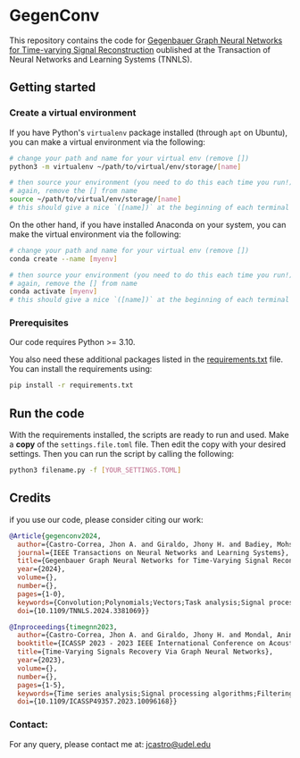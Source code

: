 # GegenConv
This repository contains the code for [Gegenbauer Graph Neural Networks for Time-varying Signal Reconstruction](https://doi.org/10.1109/TNNLS.2024.3381069) oublished at the Transaction of Neural Networks and Learning Systems (TNNLS).


## Getting started


### Create a virtual environment
If you have Python's `virtualenv` package installed (through `apt` on Ubuntu), you can make a virtual environment via the following:

```bash
# change your path and name for your virtual env (remove [])
python3 -m virtualenv ~/path/to/virtual/env/storage/[name]

# then source your environment (you need to do this each time you run!)
# again, remove the [] from name
source ~/path/to/virtual/env/storage/[name]
# this should give a nice `([name])` at the beginning of each terminal line
```

On the other hand, if you have installed Anaconda on your system, you can make the virtual environment via the following:

```bash
# change your path and name for your virtual env (remove [])
conda create --name [myenv]

# then source your environment (you need to do this each time you run!)
# again, remove the [] from name
conda activate [myenv]
# this should give a nice `([name])` at the beginning of each terminal line
```

### Prerequisites

Our code requires Python >= 3.10.

You also need these additional packages listed in the [requirements.txt](requirements.txt) file. You can install the requirements using:

```bash
pip install -r requirements.txt
```

## Run the code 

With the requirements installed, the scripts are ready to run and  used. Make a **copy** of the `settings.file.toml` file. Then edit the copy with your desired settings. Then you can run the script by calling the following:

```bash
python3 filename.py -f [YOUR_SETTINGS.TOML]
```

## Credits

if you use our code, please consider citing our work:

```bibtex
@Article{gegenconv2024,
  author={Castro-Correa, Jhon A. and Giraldo, Jhony H. and Badiey, Mohsen and Malliaros, Fragkiskos D.},
  journal={IEEE Transactions on Neural Networks and Learning Systems}, 
  title={Gegenbauer Graph Neural Networks for Time-Varying Signal Reconstruction}, 
  year={2024},
  volume={},
  number={},
  pages={1-0},
  keywords={Convolution;Polynomials;Vectors;Task analysis;Signal processing;Signal reconstruction;Matrix decomposition;Gegenbauer polynomials;graph neural networks (GNNs);graph signal processing (GSP);time-varying graph signals},
  doi={10.1109/TNNLS.2024.3381069}}
```

```bibtex
@Inproceedings{timegnn2023,
  author={Castro-Correa, Jhon A. and Giraldo, Jhony H. and Mondal, Anindya and Badiey, Mohsen and Bouwmans, Thierry and Malliaros, Fragkiskos D.},
  booktitle={ICASSP 2023 - 2023 IEEE International Conference on Acoustics, Speech and Signal Processing (ICASSP)}, 
  title={Time-Varying Signals Recovery Via Graph Neural Networks}, 
  year={2023},
  volume={},
  number={},
  pages={1-5},
  keywords={Time series analysis;Signal processing algorithms;Filtering algorithms;Transformers;Graph neural networks;Spatiotemporal phenomena;Forecasting;Graph neural networks;graph signal processing;time-varying graph signal;recovery of signals},
  doi={10.1109/ICASSP49357.2023.10096168}}
```

### Contact: 

For any query, please contact me at: <jcastro@udel.edu>